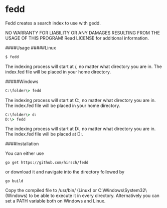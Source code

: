 fedd
====

Fedd creates a search index to use with gedd.

NO WARRANTY FOR LIABILITY OR ANY DAMAGES RESULTING FROM THE USAGE OF THIS PROGRAM!
Read LICENSE for additional information.

####Usage
#####Linux
```bash
$ fedd
```
The indexing process will start at /, no matter what directory you are in.
The index.fed file will be placed in your home directory.

#####Windows
```cmd
C:\folder\> fedd
```
The indexing process will start at C:\, no matter what directory you are in.
The index.fed file will be placed in your home directory.

```cmd
C:\folder\> d:
D:\> fedd
```
The indexing process will start at D:\, no matter what directory you are in.
The index.fed file will be placed at D:\.

####Installation

You can either use
```
go get https://github.com/hirsch/fedd
```
or download it and navigate into the directory followed by
```
go build
```
Copy the compiled file to /usr/bin/ (Linux) or C:\Windows\System32\ (Windows)
to be able to execute it in every directory.
Alternatively you can set a PATH variable both on Windows and Linux.


